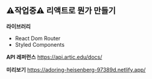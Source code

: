 ## ⚠작업중⚠ 리액트로 뭔가 만들기

**라이브러리**
* React Dom Router
* Styled Components

**API 레퍼런스**
https://api.artic.edu/docs/

**미리보기**
https://adoring-heisenberg-97389d.netlify.app/